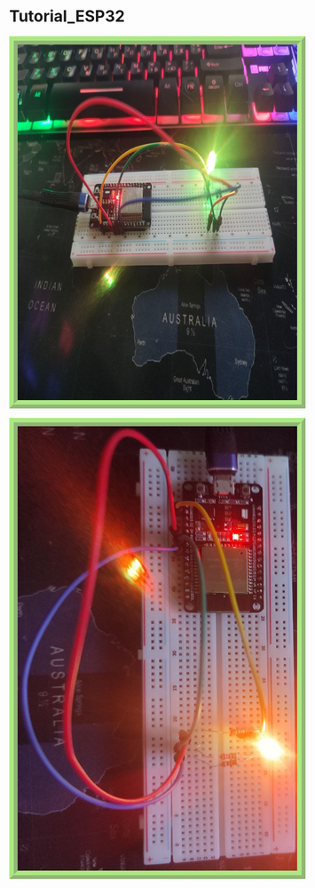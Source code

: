 # Tutorial_ESP32

<p align="center">
  <img src="lessons_arduino/img/Sample_1.jpg" alt="Led Smooth" width="800" height="640" style="border: 4mm ridge rgba(120, 220, 50, 0.6);" />
</p>

<p align="center">
  <img src="lessons_arduino/img/Sample_2.jpg" alt="Led Superbuoyancy" width="600" height="800" style="border: 4mm ridge rgba(120, 220, 50, 0.6);" />
</p>
